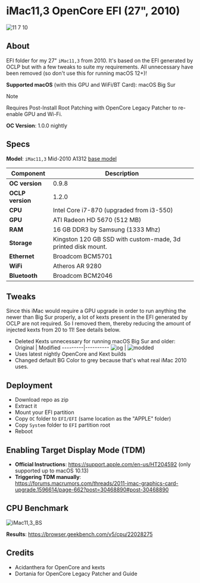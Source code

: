 # iMac11,3 OpenCore EFI (27", 2010)

![11 7 10](https://github.com/5T33Z0/iMac-2010-Big-Sur/assets/76865553/7356e060-832f-4ae4-a88a-ce8042788ac5)

## About
EFI folder for my 27" `iMac11,3` from 2010. It's based on the EFI generated by OCLP but with a few tweaks to suite my requirements. All unnecessary have been removed (so don't use this for running macOS 12+)!

**Supported macOS** (with this GPU and WiFi/BT Card): macOS Big Sur

> [!NOTE]
> 
> Requires Post-Install Root Patching with OpenCore Legacy Patcher to re-enable GPU and Wi-Fi.

**OC Version**: 1.0.0 nightly

## Specs
**Model**: `iMac11,3` Mid-2010 A1312 [base model](https://everymac.com/systems/apple/imac/specs/imac-core-i3-3.2-27-inch-aluminum-mid-2010-specs.html)

Component | Description
----------|-----------
**OC version** | 0.9.8
**OCLP version** | 1.2.0
**CPU** | Intel Core i7-870 (upgraded from i3-550)
**GPU** | ATI Radeon HD 5670 (512 MB)
**RAM** | 16 GB DDR3 by Samsung (1333 Mhz)
**Storage** | Kingston 120 GB SSD with custom-made, 3d printed disk mount.
**Ethernet** | Broadcom BCM5701
**WiFi** | Atheros AR 9280 
**Bluetooth** | Broadcom BCM2046

## Tweaks
Since this iMac would require a GPU upgrade in order to run anything the newer than Big Sur properly, a lot of kexts present in the EFI generated by OCLP are not required. So I removed them, thereby reducing the amount of injected kexts from 20 to 11! See details below.

- Deleted Kexts unnecessary for running macOS Big Sur and older:
  Original | Modified
  ---------|----------
  ![og](https://github.com/5T33Z0/iMac-2010-Big-Sur/assets/76865553/aa2dc5d0-da40-4abf-8c70-94caee990180) | ![modded](https://github.com/5T33Z0/iMac-2010-Big-Sur/assets/76865553/25c2181d-a300-44a6-841e-31d2e6cd29c6)
- Uses latest nightly OpenCore and Kext builds
- Changed default BG Color to grey because that's what real iMac 2010 uses.

## Deployment
- Download repo as zip
- Extract it
- Mount your EFI partition
- Copy `OC` folder to `EFI/EFI` (same location as the "APPLE" folder)
- Copy `System` folder to `EFI` partition root
- Reboot

## Enabling Target Display Mode (TDM)
- **Official Instructions**: https://support.apple.com/en-us/HT204592 (only supported up to macOS 10.13)
- **Triggering TDM manually**: https://forums.macrumors.com/threads/2011-imac-graphics-card-upgrade.1596614/page-662?post=30468890#post-30468890

## CPU Benchmark

![iMac11,3_BS](https://github.com/5T33Z0/iMac-2010-Big-Sur/assets/76865553/ed8ca274-2f4d-4f05-827a-fccf12546e1f)

**Results**: https://browser.geekbench.com/v5/cpu/22028275

## Credits
- Acidanthera for OpenCore and kexts
- Dortania for OpenCore Legacy Patcher and Guide
